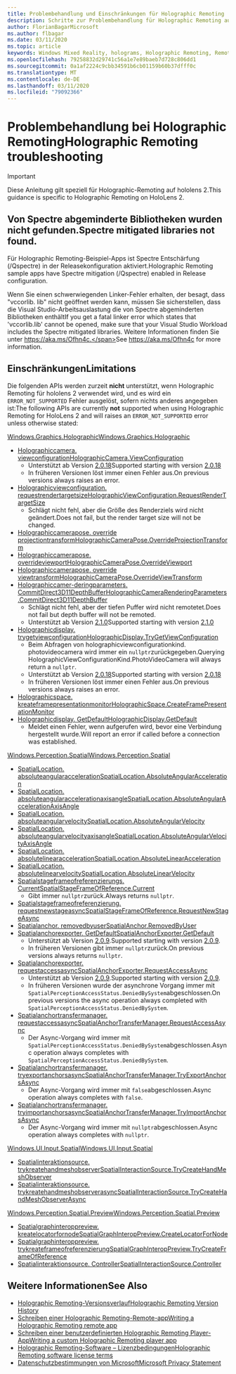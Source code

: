 ```yaml
---
title: Problembehandlung und Einschränkungen für Holographic Remoting
description: Schritte zur Problembehandlung für Holographic Remoting auf hololens 2.
author: FlorianBagarMicrosoft
ms.author: flbagar
ms.date: 03/11/2020
ms.topic: article
keywords: Windows Mixed Reality, holograms, Holographic Remoting, Remote Rendering, Netzwerk Rendering, hololens, Remote holograms, Problembehandlung, Hilfe
ms.openlocfilehash: 79258832d29741c56a1e7e89baeb7d728c806dd1
ms.sourcegitcommit: 0a1af2224c9cbb34591b6cb01159b60b37dfff0c
ms.translationtype: MT
ms.contentlocale: de-DE
ms.lasthandoff: 03/11/2020
ms.locfileid: "79092366"
---
```

# <a name="holographic-remoting-troubleshooting"></a><span data-ttu-id="4e636-104">Problembehandlung bei Holographic Remoting</span><span class="sxs-lookup"><span data-stu-id="4e636-104">Holographic Remoting troubleshooting</span></span>

> [!IMPORTANT]
> <span data-ttu-id="4e636-105">Diese Anleitung gilt speziell für Holographic-Remoting auf hololens 2.</span><span class="sxs-lookup"><span data-stu-id="4e636-105">This guidance is specific to Holographic Remoting on HoloLens 2.</span></span>

## <a name="spectre-mitigated-libraries-not-found"></a><span data-ttu-id="4e636-106">Von Spectre abgeminderte Bibliotheken wurden nicht gefunden.</span><span class="sxs-lookup"><span data-stu-id="4e636-106">Spectre mitigated libraries not found.</span></span>

<span data-ttu-id="4e636-107">Für Holographic Remoting-Beispiel-Apps ist Spectre Entschärfung (/Qspectre) in der Releasekonfiguration aktiviert.</span><span class="sxs-lookup"><span data-stu-id="4e636-107">Holographic Remoting sample apps have Spectre mitigation (/Qspectre) enabled in Release configuration.</span></span>

<span data-ttu-id="4e636-108">Wenn Sie einen schwerwiegenden Linker-Fehler erhalten, der besagt, dass "vccorlib. lib" nicht geöffnet werden kann, müssen Sie sicherstellen, dass die Visual Studio-Arbeitsauslastung die von Spectre abgeminderten Bibliotheken enthält</span><span class="sxs-lookup"><span data-stu-id="4e636-108">If you get a fatal linker error which states that 'vccorlib.lib' cannot be opened, make sure that your Visual Studio Workload includes the Spectre mitigated libraries.</span></span> <span data-ttu-id="4e636-109">Weitere Informationen finden Sie unter https://aka.ms/Ofhn4c.</span><span class="sxs-lookup"><span data-stu-id="4e636-109">See https://aka.ms/Ofhn4c for more information.</span></span>

## <a name="limitations"></a><span data-ttu-id="4e636-110">Einschränkungen</span><span class="sxs-lookup"><span data-stu-id="4e636-110">Limitations</span></span>

<span data-ttu-id="4e636-111">Die folgenden APIs werden zurzeit **nicht** unterstützt, wenn Holographic Remoting für hololens 2 verwendet wird, und es wird ein ```ERROR_NOT_SUPPORTED``` Fehler ausgelöst, sofern nichts anderes angegeben ist:</span><span class="sxs-lookup"><span data-stu-id="4e636-111">The following APIs are currently **not** supported when using Holographic Remoting for HoloLens 2 and will raises an ```ERROR_NOT_SUPPORTED``` error unless otherwise stated:</span></span>

[<span data-ttu-id="4e636-112">Windows.Graphics.Holographic</span><span class="sxs-lookup"><span data-stu-id="4e636-112">Windows.Graphics.Holographic</span></span>](https://docs.microsoft.com/uwp/api/windows.graphics.holographic)

* [<span data-ttu-id="4e636-113">Holographiccamera. viewconfiguration</span><span class="sxs-lookup"><span data-stu-id="4e636-113">HolographicCamera.ViewConfiguration</span></span>](https://docs.microsoft.com/uwp/api/windows.graphics.holographic.holographiccamera.viewconfiguration)
  - <span data-ttu-id="4e636-114">Unterstützt ab Version [2.0.18](holographic-remoting-version-history.md#v2.0.18)</span><span class="sxs-lookup"><span data-stu-id="4e636-114">Supported starting with version [2.0.18](holographic-remoting-version-history.md#v2.0.18)</span></span>
  - <span data-ttu-id="4e636-115">In früheren Versionen löst immer einen Fehler aus.</span><span class="sxs-lookup"><span data-stu-id="4e636-115">On previous versions always raises an error.</span></span>
* [<span data-ttu-id="4e636-116">Holographicviewconfiguration. requestrendertargetsize</span><span class="sxs-lookup"><span data-stu-id="4e636-116">HolographicViewConfiguration.RequestRenderTargetSize</span></span>](https://docs.microsoft.com/uwp/api/windows.graphics.holographic.holographicviewconfiguration.requestrendertargetsize#Windows_Graphics_Holographic_HolographicViewConfiguration_RequestRenderTargetSize_Windows_Foundation_Size_)
  - <span data-ttu-id="4e636-117">Schlägt nicht fehl, aber die Größe des Renderziels wird nicht geändert.</span><span class="sxs-lookup"><span data-stu-id="4e636-117">Does not fail, but the render target size will not be changed.</span></span>
* [<span data-ttu-id="4e636-118">Holographiccamerapose. override projectiontransform</span><span class="sxs-lookup"><span data-stu-id="4e636-118">HolographicCameraPose.OverrideProjectionTransform</span></span>](https://docs.microsoft.com/uwp/api/windows.graphics.holographic.holographiccamerapose.overrideprojectiontransform)
* [<span data-ttu-id="4e636-119">Holographiccamerapose. overrideviewport</span><span class="sxs-lookup"><span data-stu-id="4e636-119">HolographicCameraPose.OverrideViewport</span></span>](https://docs.microsoft.com/uwp/api/windows.graphics.holographic.holographiccamerapose.overrideviewport)
* [<span data-ttu-id="4e636-120">Holographiccamerapose. override viewtransform</span><span class="sxs-lookup"><span data-stu-id="4e636-120">HolographicCameraPose.OverrideViewTransform</span></span>](https://docs.microsoft.com/uwp/api/windows.graphics.holographic.holographiccamerapose.overrideviewtransform)
* [<span data-ttu-id="4e636-121">Holographiccamer-deringparameters. CommitDirect3D11DepthBuffer</span><span class="sxs-lookup"><span data-stu-id="4e636-121">HolographicCameraRenderingParameters.CommitDirect3D11DepthBuffer</span></span>](https://docs.microsoft.com/uwp/api/windows.graphics.holographic.holographiccamerarenderingparameters.commitdirect3d11depthbuffer#Windows_Graphics_Holographic_HolographicCameraRenderingParameters_CommitDirect3D11DepthBuffer_Windows_Graphics_DirectX_Direct3D11_IDirect3DSurface_)
  - <span data-ttu-id="4e636-122">Schlägt nicht fehl, aber der tiefen Puffer wird nicht remotetet.</span><span class="sxs-lookup"><span data-stu-id="4e636-122">Does not fail but depth buffer will not be remoted.</span></span>
  - <span data-ttu-id="4e636-123">Unterstützt ab Version [2.1.0](holographic-remoting-version-history.md#v2.1.0)</span><span class="sxs-lookup"><span data-stu-id="4e636-123">Supported starting with version [2.1.0](holographic-remoting-version-history.md#v2.1.0)</span></span>
* [<span data-ttu-id="4e636-124">Holographicdisplay. trygetviewconfiguration</span><span class="sxs-lookup"><span data-stu-id="4e636-124">HolographicDisplay.TryGetViewConfiguration</span></span>](https://docs.microsoft.com/uwp/api/windows.graphics.holographic.holographicdisplay.trygetviewconfiguration)
  - <span data-ttu-id="4e636-125">Beim Abfragen von holographicviewconfigurationkind. photovideocamera wird immer ein ```nullptr```zurückgegeben.</span><span class="sxs-lookup"><span data-stu-id="4e636-125">Querying HolographicViewConfigurationKind.PhotoVideoCamera will always return a ```nullptr```.</span></span>
  - <span data-ttu-id="4e636-126">Unterstützt ab Version [2.0.18](holographic-remoting-version-history.md#v2.0.18)</span><span class="sxs-lookup"><span data-stu-id="4e636-126">Supported starting with version [2.0.18](holographic-remoting-version-history.md#v2.0.18)</span></span>
  - <span data-ttu-id="4e636-127">In früheren Versionen löst immer einen Fehler aus.</span><span class="sxs-lookup"><span data-stu-id="4e636-127">On previous versions always raises an error.</span></span>
* [<span data-ttu-id="4e636-128">Holographicspace. kreateframepresentationmonitor</span><span class="sxs-lookup"><span data-stu-id="4e636-128">HolographicSpace.CreateFramePresentationMonitor</span></span>](https://docs.microsoft.com/uwp/api/windows.graphics.holographic.holographicspace.createframepresentationmonitor)
* [<span data-ttu-id="4e636-129">Holographicdisplay. GetDefault</span><span class="sxs-lookup"><span data-stu-id="4e636-129">HolographicDisplay.GetDefault</span></span>](https://docs.microsoft.com/uwp/api/windows.graphics.holographic.holographicdisplay.getdefault#Windows_Graphics_Holographic_HolographicDisplay_GetDefault)
  - <span data-ttu-id="4e636-130">Meldet einen Fehler, wenn aufgerufen wird, bevor eine Verbindung hergestellt wurde.</span><span class="sxs-lookup"><span data-stu-id="4e636-130">Will report an error if called before a connection was established.</span></span>


[<span data-ttu-id="4e636-131">Windows.Perception.Spatial</span><span class="sxs-lookup"><span data-stu-id="4e636-131">Windows.Perception.Spatial</span></span>](https://docs.microsoft.com/uwp/api/windows.perception.spatial)

* [<span data-ttu-id="4e636-132">SpatialLocation. absoluteangularacceleration</span><span class="sxs-lookup"><span data-stu-id="4e636-132">SpatialLocation.AbsoluteAngularAcceleration</span></span>](https://docs.microsoft.com/uwp/api/windows.perception.spatial.spatiallocation.absoluteangularacceleration)
* [<span data-ttu-id="4e636-133">SpatialLocation. absoluteangularaccelerationaxisangle</span><span class="sxs-lookup"><span data-stu-id="4e636-133">SpatialLocation.AbsoluteAngularAccelerationAxisAngle</span></span>](https://docs.microsoft.com/uwp/api/windows.perception.spatial.spatiallocation.absoluteangularaccelerationaxisangle)
* [<span data-ttu-id="4e636-134">SpatialLocation. absoluteangularvelocity</span><span class="sxs-lookup"><span data-stu-id="4e636-134">SpatialLocation.AbsoluteAngularVelocity</span></span>](https://docs.microsoft.com/uwp/api/windows.perception.spatial.spatiallocation.absoluteangularvelocity)
* [<span data-ttu-id="4e636-135">SpatialLocation. absoluteangularvelocityaxisangle</span><span class="sxs-lookup"><span data-stu-id="4e636-135">SpatialLocation.AbsoluteAngularVelocityAxisAngle</span></span>](https://docs.microsoft.com/uwp/api/windows.perception.spatial.spatiallocation.absoluteangularvelocityaxisangle)
* [<span data-ttu-id="4e636-136">SpatialLocation. absolutelinearacceleration</span><span class="sxs-lookup"><span data-stu-id="4e636-136">SpatialLocation.AbsoluteLinearAcceleration</span></span>](https://docs.microsoft.com/uwp/api/windows.perception.spatial.spatiallocation.absolutelinearacceleration)
* [<span data-ttu-id="4e636-137">SpatialLocation. absolutelinearvelocity</span><span class="sxs-lookup"><span data-stu-id="4e636-137">SpatialLocation.AbsoluteLinearVelocity</span></span>](https://docs.microsoft.com/uwp/api/windows.perception.spatial.spatiallocation.absolutelinearvelocity)
* [<span data-ttu-id="4e636-138">Spatialstageframeofreferenzierungs. Current</span><span class="sxs-lookup"><span data-stu-id="4e636-138">SpatialStageFrameOfReference.Current</span></span>](https://docs.microsoft.com/uwp/api/windows.perception.spatial.spatialstageframeofreference.current)
  - <span data-ttu-id="4e636-139">Gibt immer ```nullptr```zurück.</span><span class="sxs-lookup"><span data-stu-id="4e636-139">Always returns ```nullptr```.</span></span>
* [<span data-ttu-id="4e636-140">Spatialstageframeofreferenzierung. requestnewstageasync</span><span class="sxs-lookup"><span data-stu-id="4e636-140">SpatialStageFrameOfReference.RequestNewStageAsync</span></span>](https://docs.microsoft.com/uwp/api/windows.perception.spatial.spatialstageframeofreference.requestnewstageasync)
* [<span data-ttu-id="4e636-141">Spatialanchor. removedbyuser</span><span class="sxs-lookup"><span data-stu-id="4e636-141">SpatialAnchor.RemovedByUser</span></span>](https://docs.microsoft.com/uwp/api/windows.perception.spatial.spatialanchor.removedbyuser)
* [<span data-ttu-id="4e636-142">Spatialanchorexporter. GetDefault</span><span class="sxs-lookup"><span data-stu-id="4e636-142">SpatialAnchorExporter.GetDefault</span></span>](https://docs.microsoft.com/uwp/api/windows.perception.spatial.spatialanchorexporter.getdefault
)
  - <span data-ttu-id="4e636-143">Unterstützt ab Version [2.0.9](holographic-remoting-version-history.md#v2.0.9).</span><span class="sxs-lookup"><span data-stu-id="4e636-143">Supported starting with version [2.0.9](holographic-remoting-version-history.md#v2.0.9).</span></span> 
  - <span data-ttu-id="4e636-144">In früheren Versionen gibt immer ```nullptr```zurück.</span><span class="sxs-lookup"><span data-stu-id="4e636-144">On previous versions always returns ```nullptr```.</span></span> 
* [<span data-ttu-id="4e636-145">Spatialanchorexporter. requestaccessasync</span><span class="sxs-lookup"><span data-stu-id="4e636-145">SpatialAnchorExporter.RequestAccessAsync</span></span>](https://docs.microsoft.com/uwp/api/windows.perception.spatial.spatialanchorexporter.requestaccessasync
)
  - <span data-ttu-id="4e636-146">Unterstützt ab Version [2.0.9](holographic-remoting-version-history.md#v2.0.9).</span><span class="sxs-lookup"><span data-stu-id="4e636-146">Supported starting with version [2.0.9](holographic-remoting-version-history.md#v2.0.9).</span></span> 
  - <span data-ttu-id="4e636-147">In früheren Versionen wurde der asynchrone Vorgang immer mit ```SpatialPerceptionAccessStatus.DeniedBySystem```abgeschlossen.</span><span class="sxs-lookup"><span data-stu-id="4e636-147">On previous versions the async operation always completed with ```SpatialPerceptionAccessStatus.DeniedBySystem```.</span></span>
* [<span data-ttu-id="4e636-148">Spatialanchortransfermanager. requestaccessasync</span><span class="sxs-lookup"><span data-stu-id="4e636-148">SpatialAnchorTransferManager.RequestAccessAsync</span></span>](https://docs.microsoft.com/uwp/api/windows.perception.spatial.spatialanchortransfermanager.requestaccessasync#Windows_Perception_Spatial_SpatialAnchorTransferManager_RequestAccessAsync)
  - <span data-ttu-id="4e636-149">Der Async-Vorgang wird immer mit ```SpatialPerceptionAccessStatus.DeniedBySystem```abgeschlossen.</span><span class="sxs-lookup"><span data-stu-id="4e636-149">Async operation always completes with ```SpatialPerceptionAccessStatus.DeniedBySystem```.</span></span>
* [<span data-ttu-id="4e636-150">Spatialanchortransfermanager. tryexportanchorsasync</span><span class="sxs-lookup"><span data-stu-id="4e636-150">SpatialAnchorTransferManager.TryExportAnchorsAsync</span></span>](https://docs.microsoft.com/uwp/api/windows.perception.spatial.spatialanchortransfermanager.tryexportanchorsasync#Windows_Perception_Spatial_SpatialAnchorTransferManager_TryExportAnchorsAsync_Windows_Foundation_Collections_IIterable_Windows_Foundation_Collections_IKeyValuePair_System_String_Windows_Perception_Spatial_SpatialAnchor___Windows_Storage_Streams_IOutputStream_)
  - <span data-ttu-id="4e636-151">Der Async-Vorgang wird immer mit ```false```abgeschlossen.</span><span class="sxs-lookup"><span data-stu-id="4e636-151">Async operation always completes with ```false```.</span></span>
* [<span data-ttu-id="4e636-152">Spatialanchortransfermanager. tryimportanchorsasync</span><span class="sxs-lookup"><span data-stu-id="4e636-152">SpatialAnchorTransferManager.TryImportAnchorsAsync</span></span>](https://docs.microsoft.com/uwp/api/windows.perception.spatial.spatialanchortransfermanager.tryimportanchorsasync
)
  - <span data-ttu-id="4e636-153">Der Async-Vorgang wird immer mit ```nullptr```abgeschlossen.</span><span class="sxs-lookup"><span data-stu-id="4e636-153">Async operation always completes with ```nullptr```.</span></span>

[<span data-ttu-id="4e636-154">Windows.UI.Input.Spatial</span><span class="sxs-lookup"><span data-stu-id="4e636-154">Windows.UI.Input.Spatial</span></span>](https://docs.microsoft.com/uwp/api/windows.ui.input.spatial)

* [<span data-ttu-id="4e636-155">Spatialinteraktionsource. trykreatehandmeshobserver</span><span class="sxs-lookup"><span data-stu-id="4e636-155">SpatialInteractionSource.TryCreateHandMeshObserver</span></span>](https://docs.microsoft.com/uwp/api/windows.ui.input.spatial.spatialinteractionsource.trycreatehandmeshobserver#Windows_UI_Input_Spatial_SpatialInteractionSource_TryCreateHandMeshObserver)
* [<span data-ttu-id="4e636-156">Spatialinteraktionsource. trykreatehandmeshobserverasync</span><span class="sxs-lookup"><span data-stu-id="4e636-156">SpatialInteractionSource.TryCreateHandMeshObserverAsync</span></span>](https://docs.microsoft.com/uwp/api/windows.ui.input.spatial.spatialinteractionsource.trycreatehandmeshobserverasync)

[<span data-ttu-id="4e636-157">Windows.Perception.Spatial.Preview</span><span class="sxs-lookup"><span data-stu-id="4e636-157">Windows.Perception.Spatial.Preview</span></span>](https://docs.microsoft.com/uwp/api/windows.perception.spatial.preview)

* [<span data-ttu-id="4e636-158">Spatialgraphinteroppreview. kreatelocatorfornode</span><span class="sxs-lookup"><span data-stu-id="4e636-158">SpatialGraphInteropPreview.CreateLocatorForNode</span></span>](https://docs.microsoft.com/uwp/api/windows.perception.spatial.preview.spatialgraphinteroppreview.createlocatorfornode)
* [<span data-ttu-id="4e636-159">Spatialgraphinteroppreview. trykreateframeofreferenzierung</span><span class="sxs-lookup"><span data-stu-id="4e636-159">SpatialGraphInteropPreview.TryCreateFrameOfReference</span></span>](https://docs.microsoft.com/uwp/api/windows.perception.spatial.preview.spatialgraphinteroppreview.trycreateframeofreference)
* [<span data-ttu-id="4e636-160">Spatialinteraktionsource. Controller</span><span class="sxs-lookup"><span data-stu-id="4e636-160">SpatialInteractionSource.Controller</span></span>](https://docs.microsoft.com/uwp/api/windows.ui.input.spatial.spatialinteractionsource.controller#Windows_UI_Input_Spatial_SpatialInteractionSource_Controller)

## <a name="see-also"></a><span data-ttu-id="4e636-161">Weitere Informationen</span><span class="sxs-lookup"><span data-stu-id="4e636-161">See Also</span></span>
* [<span data-ttu-id="4e636-162">Holographic Remoting-Versionsverlauf</span><span class="sxs-lookup"><span data-stu-id="4e636-162">Holographic Remoting Version History</span></span>](holographic-remoting-version-history.md)
* [<span data-ttu-id="4e636-163">Schreiben einer Holographic Remoting-Remote-app</span><span class="sxs-lookup"><span data-stu-id="4e636-163">Writing a Holographic Remoting remote app</span></span>](holographic-remoting-create-host.md)
* [<span data-ttu-id="4e636-164">Schreiben einer benutzerdefinierten Holographic Remoting Player-App</span><span class="sxs-lookup"><span data-stu-id="4e636-164">Writing a custom Holographic Remoting player app</span></span>](holographic-remoting-create-player.md)
* [<span data-ttu-id="4e636-165">Holographic Remoting-Software – Lizenzbedingungen</span><span class="sxs-lookup"><span data-stu-id="4e636-165">Holographic Remoting software license terms</span></span>](https://docs.microsoft.com/legal/mixed-reality/microsoft-holographic-remoting-software-license-terms)
* [<span data-ttu-id="4e636-166">Datenschutzbestimmungen von Microsoft</span><span class="sxs-lookup"><span data-stu-id="4e636-166">Microsoft Privacy Statement</span></span>](https://go.microsoft.com/fwlink/?LinkId=521839)
